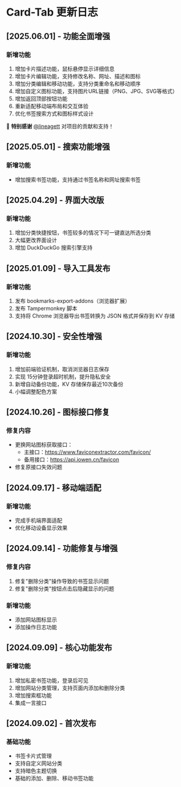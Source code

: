 # Card-Tab 更新日志

## [2025.06.01] - 功能全面增强
### 新增功能
1. 增加卡片描述功能，鼠标悬停显示详细信息
2. 增加卡片编辑功能，支持修改名称、网址、描述和图标
3. 增加分类编辑和移动功能，支持分类重命名和移动顺序
4. 增加自定义图标功能，支持图片URL链接（PNG、JPG、SVG等格式）
5. 增加返回顶部按钮功能
6. 重新适配移动端布局和交互体验
7. 优化书签搜索方式和图标样式设计

🙏 **特别感谢** [@lineagett](https://github.com/lineagett) 对项目的贡献和支持！

## [2025.05.01] - 搜索功能增强
### 新增功能
- 增加搜索书签功能，支持通过书签名称和网址搜索书签

## [2025.04.29] - 界面大改版
### 新增功能
1. 增加分类快捷按钮，书签较多的情况下可一键直达所选分类
2. 大幅更改界面设计
3. 增加 DuckDuckGo 搜索引擎支持

## [2025.01.09] - 导入工具发布
### 新增功能
1. 发布 bookmarks-export-addons（浏览器扩展）
2. 发布 Tampermonkey 脚本
3. 支持将 Chrome 浏览器导出书签转换为 JSON 格式并保存到 KV 存储

## [2024.10.30] - 安全性增强
### 新增功能
1. 增加前端验证机制，取消浏览器日志保存
2. 实现 15分钟登录超时机制，提升隐私安全
3. 新增自动备份功能，KV 存储保存最近10次备份
4. 小幅调整配色方案

## [2024.10.26] - 图标接口修复
### 修复内容
- 更换网站图标获取接口：
  - 主接口：https://www.faviconextractor.com/favicon/
  - 备用接口：https://api.iowen.cn/favicon
- 修复原接口失效问题

## [2024.09.17] - 移动端适配
### 新增功能
- 完成手机端界面适配
- 优化移动设备显示效果

## [2024.09.14] - 功能修复与增强
### 修复内容
1. 修复"删除分类"操作导致的书签显示问题
2. 修复"删除分类"按钮点击后隐藏显示的问题

### 新增功能
- 添加网站图标显示
- 添加操作日志功能

## [2024.09.09] - 核心功能发布
### 新增功能
1. 增加私密书签功能，登录后可见
2. 增加网站分类管理，支持页面内添加和删除分类
3. 增加搜索框功能
4. 集成一言接口

## [2024.09.02] - 首次发布
### 基础功能
- 书签卡片式管理
- 支持自定义网站分类
- 支持暗色主题切换
- 基础的添加、删除、移动书签功能
